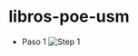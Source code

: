 # libros-poe-usm

- Paso 1
<img src="blob:https://web.whatsapp.com/c3f9b128-6ee4-457e-b3e3-875558326961"
     alt="Step 1"
/>
